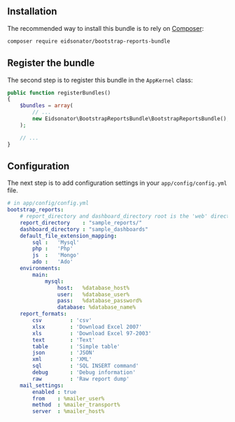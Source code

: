 ## Installation ##

The recommended way to install this bundle is to rely on [Composer](http://getcomposer.org):

```sh
composer require eidsonator/bootstrap-reports-bundle
```


## Register the bundle

The second step is to register this bundle in the `AppKernel` class:

``` php
public function registerBundles()
{
    $bundles = array(
        // ...
        new Eidsonator\BootstrapReportsBundle\BootstrapReportsBundle(),
    );

    // ...
}
```

## Configuration

The next step is to add configuration settings in your `app/config/config.yml` file.


``` yaml
# in app/config/config.yml
bootstrap_reports:
    # report_directory and dashboard_directory root is the 'web' directory
    report_directory    : "sample_reports/"
	dashboard_directory	: "sample_dashboards"
    default_file_extension_mapping:
        sql :   'Mysql'
        php :   'Php'
        js  :   'Mongo'
        ado :   'Ado'
    environments:
        main:
            mysql:
                host:   %database_host%
                user:   %database_user%
                pass:   %database_password%
                database: %database_name%
    report_formats:
        csv         : 'csv'
        xlsx        : 'Download Excel 2007'
        xls         : 'Download Excel 97-2003'
        text        : 'Text'
        table       : 'Simple table'
        json        : 'JSON'
        xml         : 'XML'
        sql         : 'SQL INSERT command'
        debug       : 'Debug information'
        raw         : 'Raw report dump'
    mail_settings:
        enabled : true
        from    : %mailer_user%
        method  : %mailer_transport%
        server  : %mailer_host%
```


